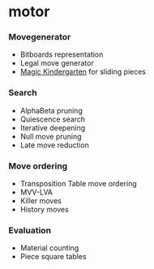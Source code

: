 # motor

### Movegenerator
* Bitboards representation
* Legal move generator
* [Magic Kindergarten](https://github.com/martinnovaak/motor/blob/main/kindergarten.md) for sliding pieces

### Search
* AlphaBeta pruning
* Quiescence search
* Iterative deepening
* Null move pruning
* Late move reduction

### Move ordering
* Transposition Table move ordering
* MVV-LVA
* Killer moves
* History moves

### Evaluation
* Material counting
* Piece square tables
